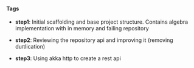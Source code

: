 #### Tags
* __step1__: Initial scaffolding and base project structure. 
Contains algebra implementation with in memory and failing repository

* __step2__: Reviewing the repository api and improving it (removing duπlication)

* __step3__: Using akka http to create a rest api


